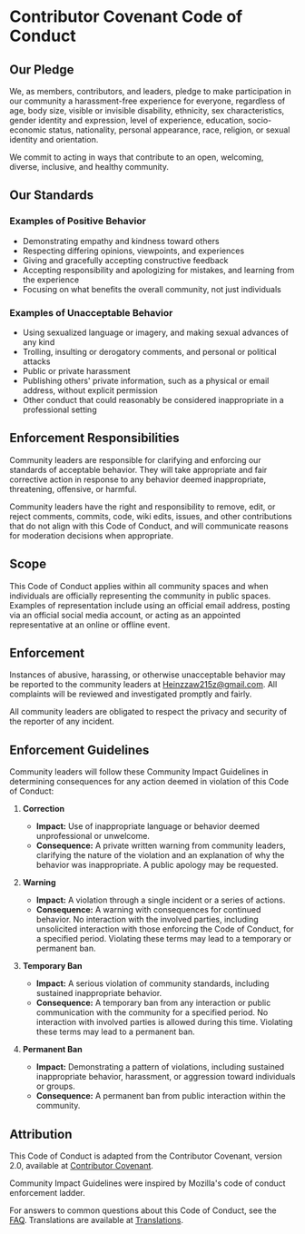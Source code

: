 # Contributor Covenant Code of Conduct

## Our Pledge
We, as members, contributors, and leaders, pledge to make participation in our community a harassment-free experience for everyone, regardless of age, body size, visible or invisible disability, ethnicity, sex characteristics, gender identity and expression, level of experience, education, socio-economic status, nationality, personal appearance, race, religion, or sexual identity and orientation.

We commit to acting in ways that contribute to an open, welcoming, diverse, inclusive, and healthy community.

## Our Standards

### Examples of Positive Behavior
- Demonstrating empathy and kindness toward others
- Respecting differing opinions, viewpoints, and experiences
- Giving and gracefully accepting constructive feedback
- Accepting responsibility and apologizing for mistakes, and learning from the experience
- Focusing on what benefits the overall community, not just individuals

### Examples of Unacceptable Behavior
- Using sexualized language or imagery, and making sexual advances of any kind
- Trolling, insulting or derogatory comments, and personal or political attacks
- Public or private harassment
- Publishing others' private information, such as a physical or email address, without explicit permission
- Other conduct that could reasonably be considered inappropriate in a professional setting

## Enforcement Responsibilities
Community leaders are responsible for clarifying and enforcing our standards of acceptable behavior. They will take appropriate and fair corrective action in response to any behavior deemed inappropriate, threatening, offensive, or harmful.

Community leaders have the right and responsibility to remove, edit, or reject comments, commits, code, wiki edits, issues, and other contributions that do not align with this Code of Conduct, and will communicate reasons for moderation decisions when appropriate.

## Scope
This Code of Conduct applies within all community spaces and when individuals are officially representing the community in public spaces. Examples of representation include using an official email address, posting via an official social media account, or acting as an appointed representative at an online or offline event.

## Enforcement
Instances of abusive, harassing, or otherwise unacceptable behavior may be reported to the community leaders at Heinzzaw215z@gmail.com. All complaints will be reviewed and investigated promptly and fairly.

All community leaders are obligated to respect the privacy and security of the reporter of any incident.

## Enforcement Guidelines
Community leaders will follow these Community Impact Guidelines in determining consequences for any action deemed in violation of this Code of Conduct:

1. **Correction**
   - **Impact:** Use of inappropriate language or behavior deemed unprofessional or unwelcome.
   - **Consequence:** A private written warning from community leaders, clarifying the nature of the violation and an explanation of why the behavior was inappropriate. A public apology may be requested.

2. **Warning**
   - **Impact:** A violation through a single incident or a series of actions.
   - **Consequence:** A warning with consequences for continued behavior. No interaction with the involved parties, including unsolicited interaction with those enforcing the Code of Conduct, for a specified period. Violating these terms may lead to a temporary or permanent ban.

3. **Temporary Ban**
   - **Impact:** A serious violation of community standards, including sustained inappropriate behavior.
   - **Consequence:** A temporary ban from any interaction or public communication with the community for a specified period. No interaction with involved parties is allowed during this time. Violating these terms may lead to a permanent ban.

4. **Permanent Ban**
   - **Impact:** Demonstrating a pattern of violations, including sustained inappropriate behavior, harassment, or aggression toward individuals or groups.
   - **Consequence:** A permanent ban from public interaction within the community.

## Attribution
This Code of Conduct is adapted from the Contributor Covenant, version 2.0, available at [Contributor Covenant](https://www.contributor-covenant.org/version/2/0/code_of_conduct.html).

Community Impact Guidelines were inspired by Mozilla's code of conduct enforcement ladder.

For answers to common questions about this Code of Conduct, see the [FAQ](https://www.contributor-covenant.org/faq). Translations are available at [Translations](https://www.contributor-covenant.org/translations).
